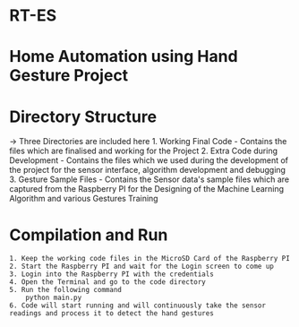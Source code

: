 # RT-ES
Home Automation using Hand Gesture Project
==========================================

Directory Structure
===================
-> Three Directories are included here
	1. Working Final Code - Contains the files which are finalised and working for the Project
	2. Extra Code during Development - 	Contains the files which we used during the development of the project 
										for the sensor interface, algorithm development and debugging
	3. Gesture Sample Files - 	Contains the Sensor data's sample files which are captured from the Raspberry PI for the 
								Designing of the Machine Learning Algorithm and various Gestures Training

Compilation and Run
===================
	1. Keep the working code files in the MicroSD Card of the Raspberry PI
	2. Start the Raspberry PI and wait for the Login screen to come up
	3. Login into the Raspberry PI with the credentials
	4. Open the Terminal and go to the code directory
	5. Run the following command
		python main.py
	6. Code will start running and will continuously take the sensor readings and process it to detect the hand gestures

